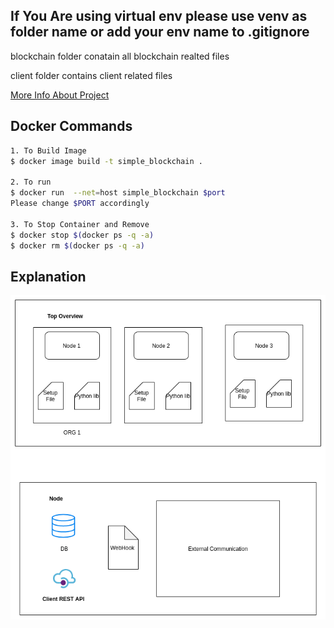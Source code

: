 ## If You Are using virtual env please use venv as folder name or add your env name to .gitignore

blockchain folder conatain all blockchain realted files

client folder contains client related files

[More Info About Project](https://www.youtube.com/watch?v=c4v7UxfFjeQ&t)

## Docker Commands
```bash
1. To Build Image
$ docker image build -t simple_blockchain .

2. To run
$ docker run  --net=host simple_blockchain $port
Please change $PORT accordingly

3. To Stop Container and Remove
$ docker stop $(docker ps -q -a)
$ docker rm $(docker ps -q -a)
```

## Explanation

![Sample Top Overview](SimpleBlockchain.png)


